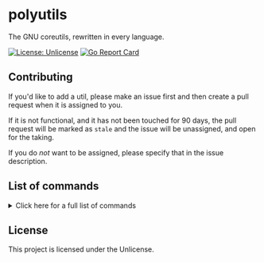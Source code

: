 # polyutils

The GNU coreutils, rewritten in every language.

[![License: Unlicense](https://img.shields.io/badge/license-unlicense-blue.svg)](./LICENSE)
[![Go Report Card](https://goreportcard.com/badge/codeberg.org/polyutils/polyutils)](https://goreportcard.com/report/codeberg.org/polyutils/polyutils)

## Contributing

If you'd like to add a util, please make an issue first and then create a pull
request when it is assigned to you.

If it is not functional, and it has not been touched for 90 days, the pull
request will be marked as `stale` and the issue will be unassigned, and open
for the taking.

If you do _not_ want to be assigned, please specify that in the issue
description.

## List of commands

<details>
  <summary>Click here for a full list of commands</summary>

* `chcon`
* `chgrp`
* `chown`
* `chmod`
* `cp`
* `dd`
* `df`
* `dir`
* `dircolors`
* `install`
* `ln`
* `ls`
* `mkdir`
* `mkfifo`
* `mknod`
* `mktemp`
* `mv`
* `realpath`
* `rm`
* `rmdir`
* `shred`
* `sync`
* `touch`
* `truncate`
* `vdir`
* `b2sum`
* `base32`
* `base64`
* `basenc`
* `cat`
* `cksum`
* `comm`
* `csplit`
* `cut`
* `expand`
* `fmt`
* `fold`
* `head`
* `join`
* `md5sum`
* `nl`
* `numfmt`
* `od`
* `paste`
* `ptx`
* `pr`
* `sha1sum`
* `sha224sum`
* `sha256sum`
* `sha384sum`
* `sha512sum`
* `shuf`
* `sort`
* `split`
* `sum`
* `tac`
* `tail`
* `tr`
* `tsort`
* `unexpand`
* `uniq`
* `wc`
* `arch`
* `basename`
* `chroot`
* `date`
* `dirname`
* `du`
* `echo`
* `env`
* `expr`
* `factor`
* `false`
* `groups`
* `hostid`
* `id`
* `link`
* `logname`
* `nice`
* `nohup`
* `nproc`
* `pathchk`
* `pinky`
* `printenv`
* `printf`
* `pwd`
* `readlink`
* `runcon`
* `seq`
* `sleep`
* `stat`
* `stdbuf`
* `stty`
* `tee`
* `test`
* `timeout`
* `true`
* `tty`
* `uname`
* `unlink`
* `uptime`
* `users`
* `who`
* `whoami`
* `yes`
* `[`

</details>

## License

This project is licensed under the Unlicense.
